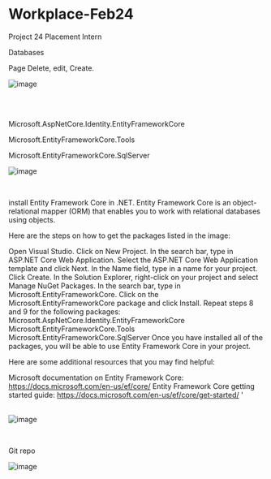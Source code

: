# Workplace-Feb24
Project 24 Placement Intern  
<p>Databases

<p>Page Delete, edit, Create. 

![image](https://github.com/Dm2998/Workplace-/assets/114578666/66348a0e-1fea-4a73-a4b2-d0cfcdc738bf)


<br>

<br>
<p>Microsoft.AspNetCore.Identity.EntityFrameworkCore
<p>Microsoft.EntityFrameworkCore.Tools
<p>Microsoft.EntityFrameworkCore.SqlServer


<br>

![image](https://github.com/Dm2998/Workplace-/assets/114578666/6c98f9e1-aae5-43b5-94b6-49bba3cf69fa)

<br>

install Entity Framework Core in .NET. Entity Framework Core is an object-relational mapper (ORM) that enables you to work with relational databases using objects.

Here are the steps on how to get the packages listed in the image:

Open Visual Studio.
Click on New Project.
In the search bar, type in ASP.NET Core Web Application.
Select the ASP.NET Core Web Application template and click Next.
In the Name field, type in a name for your project.
Click Create.
In the Solution Explorer, right-click on your project and select Manage NuGet Packages.
In the search bar, type in Microsoft.EntityFrameworkCore.
Click on the Microsoft.EntityFrameworkCore package and click Install.
Repeat steps 8 and 9 for the following packages:
Microsoft.AspNetCore.Identity.EntityFrameworkCore
Microsoft.EntityFrameworkCore.Tools
Microsoft.EntityFrameworkCore.SqlServer
Once you have installed all of the packages, you will be able to use Entity Framework Core in your project.

Here are some additional resources that you may find helpful:

Microsoft documentation on Entity Framework Core: https://docs.microsoft.com/en-us/ef/core/
Entity Framework Core getting started guide: https://docs.microsoft.com/en-us/ef/core/get-started/
'
<br>
<br>

![image](https://github.com/Dm2998/Workplace-/assets/114578666/986c5171-c43d-4278-8e61-ffdebbfb0c0a)


<br>

Git repo


![image](https://github.com/Dm2998/Workplace-/assets/114578666/cfecc3fa-3eb0-49dd-b3bc-6a2c92a47ec7)





